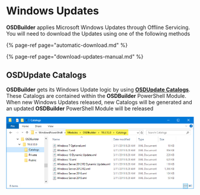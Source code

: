 # Windows Updates

**OSDBuilder** applies Microsoft Windows Updates through Offline Servicing.  You will need to download the Updates using one of the following methods

{% page-ref page="automatic-download.md" %}

{% page-ref page="download-updates-manual.md" %}

## OSDUpdate Catalogs

**OSDBuilder** gets its Windows Update logic by using [**OSDUpdate Catalogs**](../../../../osdupdate/home.md).  These Catalogs are contained within the **OSDBuilder** PowerShell Module.  When new Windows Updates released, new Catalogs will be generated and an updated **OSDBuilder** PowerShell Module will be released

![](../../../../.gitbook/assets/image%20%2839%29.png)

